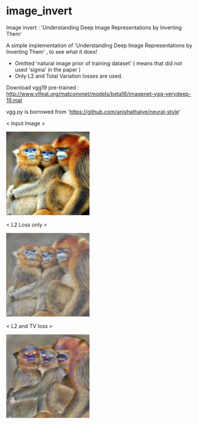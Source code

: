 # image_invert
Image invert : 'Understanding Deep Image Representations by Inverting Them'

A simple implementation of 'Understanding Deep Image Representations by Inverting Them' , to see what it does!
  - Omitted 'natural image prior of training dataset' ( means that did not used 'sigma' in the paper )
  - Only L2 and Total Variation losses are used. 

Download vgg19 pre-trained :  http://www.vlfeat.org/matconvnet/models/beta16/imagenet-vgg-verydeep-19.mat   
   

vgg.py is borrowed from 'https://github.com/anishathalye/neural-style'


< Input Image > 

![입력](./input_saved.png) 

< L2 Loss only >

![L2 loss only](./l2_loss_only_10000step.png) 

< L2 and TV loss >

![L2 + TV loss](./l2_tv_loss_only_10000step.png) 



